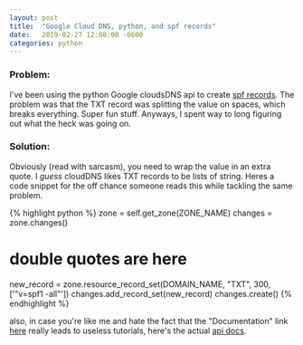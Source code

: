 ```yaml
---
layout: post
title:  "Google Cloud DNS, python, and spf records"
date:   2019-02-27 12:08:00 -0600
categories: python
---
```


### Problem:
I've been using the python Google cloudsDNS api to create [spf records][spf-records]. The problem was that the TXT record was splitting the value on spaces, which breaks everything. Super fun stuff. Anyways, I spent way to long figuring out what the heck was going on.

### Solution:
Obviously (read with sarcasm), you need to wrap the value in an extra quote. I _guess_ cloudDNS likes TXT records to be lists of string. Heres a code snippet for the off chance someone reads this while tackling the same problem.

{% highlight python %}
zone = self.get_zone(ZONE_NAME)
changes = zone.changes()

# double quotes are here
new_record = zone.resource_record_set(DOMAIN_NAME, "TXT", 300, ['"v=spf1 -all"'])
changes.add_record_set(new_record)
changes.create()
{% endhighlight %}

also, in case you're like me and hate the fact that the "Documentation" link [here][fake-docs] really leads to useless tutorials, here's the actual [api docs][real-docs].

[spf-records]: http://www.openspf.org/SPF_Record_Syntax
[fake-docs]: https://cloud.google.com/python/
[real-docs]: https://github.com/googleapis/google-cloud-python/tree/master/dns
